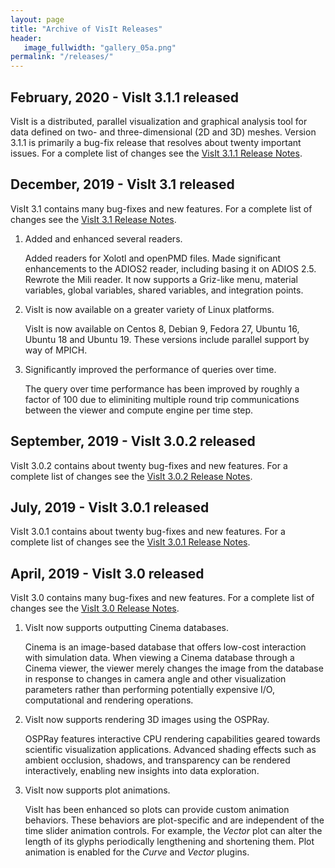```yaml
---
layout: page
title: "Archive of VisIt Releases"
header:
   image_fullwidth: "gallery_05a.png"
permalink: "/releases/"
---
```


## February, 2020 - VisIt 3.1.1 released

VisIt is a distributed, parallel visualization and graphical analysis tool for data defined on two- and three-dimensional (2D and 3D) meshes. Version 3.1.1 is primarily a bug-fix release that resolves about twenty important issues. For a complete list of changes see the [VisIt 3.1.1 Release Notes](release-notes-3.1.1).

## December, 2019 - VisIt 3.1 released

VisIt 3.1 contains many bug-fixes and new features. For a complete list of changes see the [VisIt 3.1 Release Notes](release-notes-3.1.0).

1. Added and enhanced several readers.

    Added readers for Xolotl and openPMD files. Made significant enhancements to the ADIOS2 reader, including basing it on ADIOS 2.5. Rewrote the Mili reader. It now supports a Griz-like menu, material variables, global variables, shared variables, and integration points.

2. VisIt is now available on a greater variety of Linux platforms.

    VisIt is now available on Centos 8, Debian 9, Fedora 27, Ubuntu 16, Ubuntu 18 and Ubuntu 19. These versions include parallel support by way of MPICH.

3. Significantly improved the performance of queries over time.

    The query over time performance has been improved by roughly a factor of 100 due to eliminiting multiple round trip communications between the viewer and compute engine per time step.

## September, 2019 - VisIt 3.0.2 released

VisIt 3.0.2 contains about twenty bug-fixes and new features. For a complete list of changes see the [VisIt 3.0.2 Release Notes](release-notes-3.0.2).

## July, 2019 - VisIt 3.0.1 released

VisIt 3.0.1 contains about twenty bug-fixes and new features. For a complete list of changes see the [VisIt 3.0.1 Release Notes](release-notes-3.0.1).

## April, 2019 - VisIt 3.0 released

VisIt 3.0 contains many bug-fixes and new features. For a complete list of changes see the [VisIt 3.0 Release Notes](release-notes-3.0.0).

1. VisIt now supports outputting Cinema databases.

    Cinema is an image-based database that offers low-cost interaction with simulation data. When viewing a Cinema database through a Cinema viewer, the viewer merely changes the image from the database in response to changes in camera angle and other visualization parameters rather than performing potentially expensive I/O, computational and rendering operations.

2. VisIt now supports rendering 3D images using the OSPRay.

    OSPRay features interactive CPU rendering capabilities geared towards scientific visualization applications. Advanced shading effects such as ambient occlusion, shadows, and transparency can be rendered interactively, enabling new insights into data exploration.

3. VisIt now supports plot animations.

    VisIt has been enhanced so plots can provide custom animation behaviors. These behaviors are plot-specific and are independent of the time slider animation controls. For example, the *Vector* plot can alter the length of its glyphs periodically lengthening and shortening them. Plot animation is enabled for the *Curve* and *Vector* plugins.
